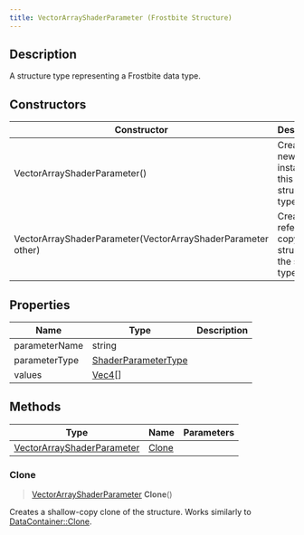 ```yaml
---
title: VectorArrayShaderParameter (Frostbite Structure)
---
```

## Description

A structure type representing a Frostbite data type.

## Constructors

| Constructor                                                  | Description                                              |
| ------------------------------------------------------------ | -------------------------------------------------------- |
| VectorArrayShaderParameter()                                 | Create a new instance of this structure type.            |
| VectorArrayShaderParameter(VectorArrayShaderParameter other) | Create a reference copy of a structure of the same type. |

## Properties

| Name          | Type                                       | Description |
| ------------- | ------------------------------------------ | ----------- |
| parameterName | string                                     |             |
| parameterType | [ShaderParameterType](ShaderParameterType) |             |
| values        | [Vec4](/vext/ref/cls/shr/Vec4)\[\]      |             |

## Methods

| Type                                                     | Name            | Parameters |
| -------------------------------------------------------- | --------------- | ---------- |
| [VectorArrayShaderParameter](VectorArrayShaderParameter) | [Clone](#clone) |            |

### Clone

> [VectorArrayShaderParameter](VectorArrayShaderParameter) **Clone**()

Creates a shallow-copy clone of the structure. Works similarly to [DataContainer::Clone](/vext/ref/cls/shr/datacontainer#clone).
